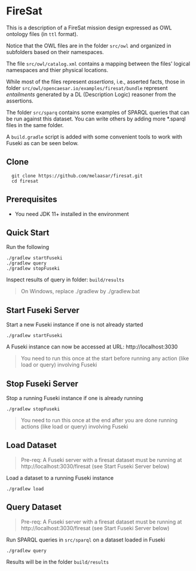 # FireSat

This is a description of a FireSat mission design expressed as OWL ontology files (in `ttl` format).

Notice that the OWL files are in the folder `src/owl` and organized in subfolders based on their namespaces.

The file `src/owl/catalog.xml` contains a mapping between the files' logical namespaces and thier physical locations.

While most of the files represent *assertions*, i.e., asserted facts, those in folder `src/owl/opencaesar.io/examples/firesat/bundle` represent *entailments* generated by a DL (Description Logic) reasoner from the assertions.

The folder `src/sparq` contains some examples of SPARQL queries that can be run against this dataset. You can write others by adding more *.sparql files in the same folder.

A `build.gradle` script is added with some convenient tools to work with Fuseki as can be seen below.

## Clone
```
  git clone https://github.com/melaasar/firesat.git
  cd firesat
```
## Prerequisites

- You need JDK 11+ installed in the environment

## Quick Start
Run the following
```
./gradlew startFuseki
./gradlew query
./gradlew stopFuseki
``` 
Inspect results of query in folder: `build/results` 

> On Windows, replace ./gradlew by ./gradlew.bat

## Start Fuseki Server
Start a new Fuseki instance if one is not already started
```
./gradlew startFuseki
```
A Fuseki instance can now be accessed at URL: http://localhost:3030

> You need to run this once at the start before running any action (like load or query) involving Fuseki

## Stop Fuseki Server
Stop a running Fuseki instance if one is already running
```
./gradlew stopFuseki
```

> You need to run this once at the end after you are done running actions (like load or query) involving Fuseki

## Load Dataset
> Pre-req: A Fuseki server with a firesat dataset must be running at http://localhost:3030/firesat (see Start Fuseki Server below)  

Load a dataset to a running Fuseki instance
```
./gradlew load
```

## Query Dataset
>Pre-req: A Fuseki server with a firesat dataset must be running at http://localhost:3030/firesat (see Start Fuseki Server below)  

Run SPARQL queries in `src/sparql` on a dataset loaded in Fuseki
```
./gradlew query
```
Results will be in the folder `build/results`




